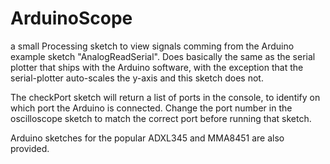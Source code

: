 # ArduinoScope
a small Processing sketch to view signals comming from the Arduino example sketch "AnalogReadSerial". Does basically the same as the serial plotter that ships with the Arduino software, with the exception that the serial-plotter auto-scales the y-axis and this sketch does not.

The checkPort sketch will return a list of ports in the console, to identify on which port the Arduino is connected. Change the port number in the oscilloscope sketch to match the correct port before running that sketch.

Arduino sketches for the popular ADXL345 and MMA8451 are also provided.
